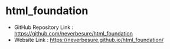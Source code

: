# html_foundation

- GitHub Repository Link : https://github.com/neverbesure/html_foundation
- Website Link : https://neverbesure.github.io/html_foundation/
